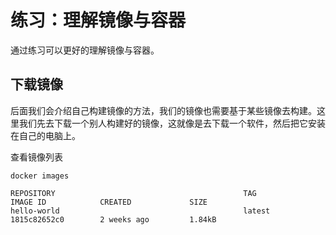 # 练习：理解镜像与容器

通过练习可以更好的理解镜像与容器。

## 下载镜像

后面我们会介绍自己构建镜像的方法，我们的镜像也需要基于某些镜像去构建。这里我们先去下载一个别人构建好的镜像，这就像是去下载一个软件，然后把它安装在自己的电脑上。

查看镜像列表

```
docker images
```

```
REPOSITORY                                          TAG                 IMAGE ID            CREATED             SIZE
hello-world                                         latest              1815c82652c0        2 weeks ago         1.84kB
```



